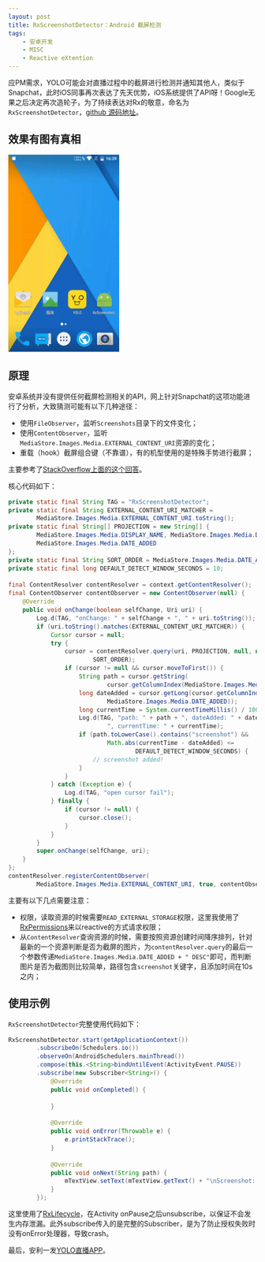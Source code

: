 ```yaml
---
layout: post
title: RxScreenshotDetector：Android 截屏检测
tags:
    - 安卓开发
    - MISC
    - Reactive eXtention
---
```


应PM需求，YOLO可能会对直播过程中的截屏进行检测并通知其他人，类似于Snapchat，此时iOS同事再次表达了先天优势，iOS系统提供了API呀！Google无果之后决定再次造轮子，为了持续表达对Rx的敬意，命名为`RxScreenshotDetector`，[github 源码地址](https://github.com/Piasy/RxScreenshotDetector)。

## 效果有图有真相

<img src="/img/9/screenshot-detector-demo.gif" alt="screenshot-detector-demo" style="height:400px">

## 原理

安卓系统并没有提供任何截屏检测相关的API，网上针对Snapchat的这项功能进行了分析，大致猜测可能有以下几种途径：

+  使用`FileObserver`，监听`Screenshots`目录下的文件变化；
+  使用`ContentObserver`，监听`MediaStore.Images.Media.EXTERNAL_CONTENT_URI`资源的变化；
+  重载（hook）截屏组合键（不靠谱），有的机型使用的是特殊手势进行截屏；

主要参考了[StackOverflow上面的这个回答](http://stackoverflow.com/a/29624090/3077508)。

核心代码如下：

``` java
private static final String TAG = "RxScreenshotDetector";
private static final String EXTERNAL_CONTENT_URI_MATCHER =
        MediaStore.Images.Media.EXTERNAL_CONTENT_URI.toString();
private static final String[] PROJECTION = new String[] {
        MediaStore.Images.Media.DISPLAY_NAME, MediaStore.Images.Media.DATA,
        MediaStore.Images.Media.DATE_ADDED
};
private static final String SORT_ORDER = MediaStore.Images.Media.DATE_ADDED + " DESC";
private static final long DEFAULT_DETECT_WINDOW_SECONDS = 10;

final ContentResolver contentResolver = context.getContentResolver();
final ContentObserver contentObserver = new ContentObserver(null) {
    @Override
    public void onChange(boolean selfChange, Uri uri) {
        Log.d(TAG, "onChange: " + selfChange + ", " + uri.toString());
        if (uri.toString().matches(EXTERNAL_CONTENT_URI_MATCHER)) {
            Cursor cursor = null;
            try {
                cursor = contentResolver.query(uri, PROJECTION, null, null,
                        SORT_ORDER);
                if (cursor != null && cursor.moveToFirst()) {
                    String path = cursor.getString(
                            cursor.getColumnIndex(MediaStore.Images.Media.DATA));
                    long dateAdded = cursor.getLong(cursor.getColumnIndex(
                            MediaStore.Images.Media.DATE_ADDED));
                    long currentTime = System.currentTimeMillis() / 1000;
                    Log.d(TAG, "path: " + path + ", dateAdded: " + dateAdded +
                            ", currentTime: " + currentTime);
                    if (path.toLowerCase().contains("screenshot") &&
                            Math.abs(currentTime - dateAdded) <=
                                    DEFAULT_DETECT_WINDOW_SECONDS) {
                        // screenshot added!
                    }
                }
            } catch (Exception e) {
                Log.d(TAG, "open cursor fail");
            } finally {
                if (cursor != null) {
                    cursor.close();
                }
            }
        }
        super.onChange(selfChange, uri);
    }
};
contentResolver.registerContentObserver(
        MediaStore.Images.Media.EXTERNAL_CONTENT_URI, true, contentObserver);
```

主要有以下几点需要注意：

+  权限，读取资源的时候需要`READ_EXTERNAL_STORAGE`权限，这里我使用了[RxPermissions](https://github.com/tbruyelle/RxPermissions)来以reactive的方式请求权限；
+  从`ContentResolver`查询资源的时候，需要按照资源创建时间降序排列，针对最新的一个资源判断是否为截屏的图片，为`contentResolver.query`的最后一个参数传递`MediaStore.Images.Media.DATE_ADDED + " DESC"`即可，而判断图片是否为截图则比较简单，路径包含`screenshot`关键字，且添加时间在10s之内；

## 使用示例

`RxScreenshotDetector`完整使用代码如下：

``` java
RxScreenshotDetector.start(getApplicationContext())
        .subscribeOn(Schedulers.io())
        .observeOn(AndroidSchedulers.mainThread())
        .compose(this.<String>bindUntilEvent(ActivityEvent.PAUSE))
        .subscribe(new Subscriber<String>() {
            @Override
            public void onCompleted() {

            }

            @Override
            public void onError(Throwable e) {
                e.printStackTrace();
            }

            @Override
            public void onNext(String path) {
                mTextView.setText(mTextView.getText() + "\nScreenshot: " + path);
            }
        });
```

这里使用了[RxLifecycle](https://github.com/trello/RxLifecycle)，在Activity onPause之后unsubscribe，以保证不会发生内存泄漏。此外subscribe传入的是完整的Subscriber，是为了防止授权失败时没有onError处理器，导致crash。

最后，安利一发[YOLO直播APP](https://www.yoloyolo.tv)。
